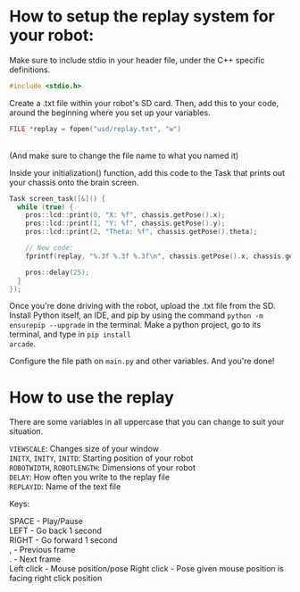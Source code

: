 <h1>How to setup the replay system for your robot:</h1>


Make sure to include stdio in your header file, under the C++ specific definitions.<br>

```c
#include <stdio.h>
```

Create a .txt file within your robot's SD card.
Then, add this to your code, around the beginning where you set up your variables.

```c
FILE *replay = fopen("usd/replay.txt", "w")
``` 
<br>(And make sure to change the file name to what you named it)

Inside your initialization() function, add this code to the Task that prints out your chassis onto the brain screen.

```c
Task screen_task([&]() {
  while (true) {
    pros::lcd::print(0, "X: %f", chassis.getPose().x);
    pros::lcd::print(1, "Y: %f", chassis.getPose().y);
    pros::lcd::print(2, "Theta: %f", chassis.getPose().theta);

    // New code:
    fprintf(replay, "%.3f %.3f %.3f\n", chassis.getPose().x, chassis.getPose().y, chassis.getPose().theta);

    pros::delay(25);
  }
});
```

Once you're done driving with the robot, upload the .txt file from the SD.<br> 
Install Python itself, an IDE, and pip by using the command <code>python -m ensurepip --upgrade</code> in the terminal. Make a python project, go to its terminal, and type in <code>pip install arcade</code>.

Configure the file path on <code>main.py</code> and other variables. And you're done!

<h1>How to use the replay</h1>

There are some variables in all uppercase that you can change to suit your situation.

<code>VIEWSCALE</code>: Changes size of your window<br>
<code>INITX</code>, <code>INITY</code>, <code>INITD</code>: Starting position of your robot<br>
<code>ROBOTWIDTH</code>, <code>ROBOTLENGTH</code>: Dimensions of your robot<br>
<code>DELAY</code>: How often you write to the replay file<br>
<code>REPLAYID</code>: Name of the text file<br>

Keys:

SPACE - Play/Pause<br>
LEFT - Go back 1 second<br>
RIGHT - Go forward 1 second<br>
, - Previous frame<br>
. - Next frame<br>
Left click - Mouse position/pose
Right click - Pose given mouse position is facing right click position
